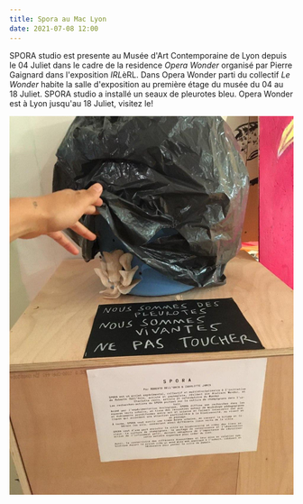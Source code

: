 ```yaml
---
title: Spora au Mac Lyon
date: 2021-07-08 12:00
---
```


SPORA studio est presente au Musée d'Art Contemporaine de Lyon depuis le 04 Juliet dans le cadre de la residence *Opera Wonder* organisé par Pierre Gaignard dans l'exposition *IRL*èRL.
Dans Opera Wonder parti du collectif *Le Wonder* habite la salle d'exposition au première étage du musée du 04 au 18 Juliet.
SPORA studio a installé un seaux de pleurotes bleu. Opera Wonder est à Lyon jusqu'au 18 Juliet, visitez le!

![Spora au Mac Lyon](macLyon.jpg)

